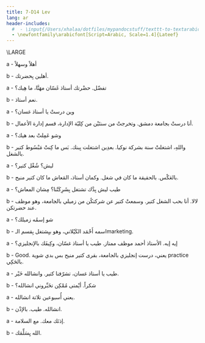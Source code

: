 ```yaml
---
title: 7-D14 Lev
lang: ar
header-includes:
  #  - \input{/Users/xhalaa/dotfiles/mypandocstuff/texttt-to-textarabic.tex}
  - \newfontfamily\arabicfont[Script=Arabic, Scale=1.4]{Lateef}
---
```




\LARGE

a - أهلاً وسهلاً

b - أهلين بِحضرتك.

a - تفضّل. حضْرتك أستاذ غَسّان مهَنَّا، ما هِيك؟

b - نعم أستاذ.

a - وين درستْ يا أستاذ غسان؟

b - أنا درستْ بجامعة دمشق. وتخرجتْ من سنتَيْن من كِليّة الإدارة، قسم إدارة الأعمال. 

a - وشو عَمِلتْ بعد هيك؟

b - واللهِ، اشتغلتْ سنة بشركة نوكيا. بعدِين اشتغلت بِبنك. بَس ما كِنتْ مَبْسُوط كتير بالشغل.

a - ليش؟ شُغْل كتير؟

b - بالعَكْس. بالحقيقة ما كان في شغل. وكمان أستاذ، المَعاش ما كان كتير منيح.

a - طيب ليش بِدَّك تشتغل بِشَرِكَتْنا؟ مِشان المعاش؟

b - لالا. أنا بحب الشغل كتير. وسمعتْ كتير عن شركتكُن من زميلي بالجامعة، وهو موظف عند حضرتكن.

a - شو إسمُه زميلك؟

b - اسمه أَحْمَد الكَيْلاني، وهو بيِشتغل بِقسم الـmarketing.

a - إيه إيه. الأستاذ أحمد موظف ممتاز. طيب يا أستاذ غسّان، وكِيفَك بالإنجليزي؟

b - Good. يعني، درست إنجليزي بالجامعة، بقرى كتير منيح بس بدي شوية practice بالحَكِي.

a - طيب يا أستاذ غسان، تشرّفنا كتير. وانشالله خَيْر.

b - شكراً. أيْمتى مُمْكِن تخَبِّروني انشالله؟

a - يعني أُسبوعين تلاتة انشالله.

b - انشالله. طيب. بالإذْن.

a - إذنَك معك. مع السلامة.

b - الله يِسَلِّمَك.

